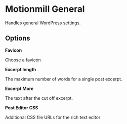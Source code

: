 Motionmill General
==================

Handles general WordPress settings.

Options
-------

__Favicon__

Choose a favicon

__Excerpt length__

The maximum number of words for a single post excerpt.

__Excerpt More__

The text after the cut off excerpt.

__Post Editor CSS__

Additional CSS file URLs for the rich text editor
